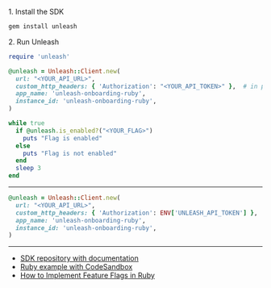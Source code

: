 1\. Install the SDK
```sh
gem install unleash
```

2\. Run Unleash
```rb
require 'unleash'

@unleash = Unleash::Client.new(
  url: "<YOUR_API_URL>",
  custom_http_headers: { 'Authorization': "<YOUR_API_TOKEN>" },  # in production use environment variable
  app_name: 'unleash-onboarding-ruby',
  instance_id: 'unleash-onboarding-ruby',
)

while true
  if @unleash.is_enabled?("<YOUR_FLAG>")
    puts "Flag is enabled"
  else
    puts "Flag is not enabled"
  end
  sleep 3
end

```
---
```rb
@unleash = Unleash::Client.new(
  url: "<YOUR_API_URL>",
  custom_http_headers: { 'Authorization': ENV['UNLEASH_API_TOKEN'] },
  app_name: 'unleash-onboarding-ruby',
  instance_id: 'unleash-onboarding-ruby',
)
```

---
- [SDK repository with documentation](https://github.com/Unleash/unleash-client-ruby)
- [Ruby example with CodeSandbox](https://github.com/Unleash/unleash-sdk-examples/tree/main/Ruby)
- [How to Implement Feature Flags in Ruby](https://docs.getunleash.io/feature-flag-tutorials/ruby)
